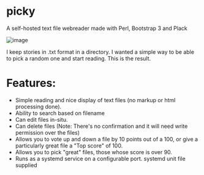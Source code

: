 # picky
A self-hosted text file webreader made with Perl, Bootstrap 3 and Plack

![image](https://user-images.githubusercontent.com/4052275/122682057-4500c780-d1ef-11eb-9cd0-79d5ddeb1091.png)

I keep stories in .txt format in a directory. I wanted a simple way to be able to pick a random one and start reading. This is the result.

# Features:
- Simple reading and nice display of text files (no markup or html processing done). 
- Ability to search based on filename
- Can edit files in-situ. 
- Can delete files (Note: There's no confirmation and it will need write permission over the files)
- Allows you to vote up and down a file by 10 points out of a 100, or give a particularly great file a "Top score" of 100.
- Allows you to pick "great" files, those whose score is over 90.
- Runs as a systemd service on a configurable port. systemd unit file supplied
 


